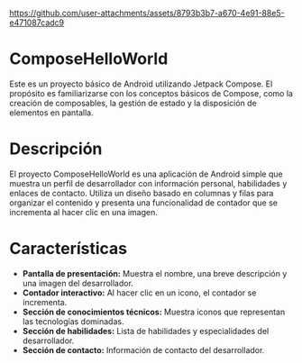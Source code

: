https://github.com/user-attachments/assets/8793b3b7-a670-4e91-88e5-e471087cadc9
# ComposeHelloWorld
Este es un proyecto básico de Android utilizando Jetpack Compose. El propósito es familiarizarse con los conceptos básicos de Compose, como la creación de composables, la gestión de estado y la disposición de elementos en pantalla.

# Descripción
El proyecto ComposeHelloWorld es una aplicación de Android simple que muestra un perfil de desarrollador con información personal, habilidades y enlaces de contacto. Utiliza un diseño basado en columnas y filas para organizar el contenido y presenta una funcionalidad de contador que se incrementa al hacer clic en una imagen.

# Características
- **Pantalla de presentación:** Muestra el nombre, una breve descripción y una imagen del desarrollador.
- **Contador interactivo:** Al hacer clic en un icono, el contador se incrementa.
- **Sección de conocimientos técnicos:** Muestra iconos que representan las tecnologías dominadas.
- **Sección de habilidades:** Lista de habilidades y especialidades del desarrollador.
- **Sección de contacto:** Información de contacto del desarrollador.
